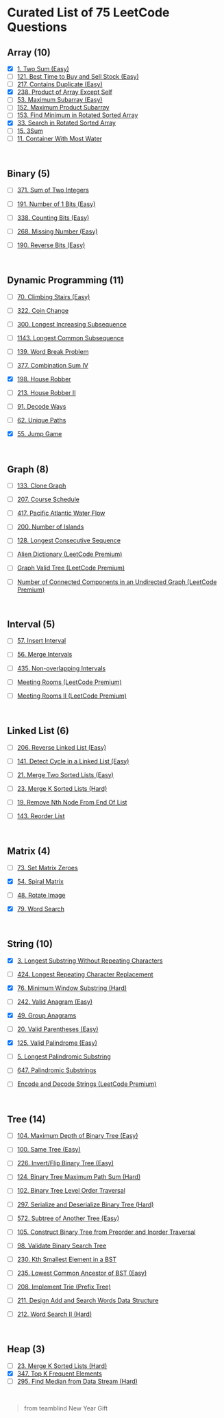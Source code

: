 # Curated List of 75 LeetCode Questions 


## Array (10)

- [x] [1. Two Sum (Easy)](https://leetcode.com/problems/two-sum/)
- [ ] [121. Best Time to Buy and Sell Stock (Easy)](https://leetcode.com/problems/best-time-to-buy-and-sell-stock/)
- [ ] [217. Contains Duplicate (Easy)](https://leetcode.com/problems/contains-duplicate/)
- [x] [238. Product of Array Except Self](https://leetcode.com/problems/product-of-array-except-self/)
- [ ] [53. Maximum Subarray (Easy)](https://leetcode.com/problems/maximum-subarray/)
- [ ] [152. Maximum Product Subarray](https://leetcode.com/problems/maximum-product-subarray/)
- [ ] [153. Find Minimum in Rotated Sorted Array](https://leetcode.com/problems/find-minimum-in-rotated-sorted-array/)
- [x] [33. Search in Rotated Sorted Array](https://leetcode.com/problems/search-in-rotated-sorted-array/)
- [ ] [15. 3Sum](https://leetcode.com/problems/3sum/)
- [ ] [11. Container With Most Water](https://leetcode.com/problems/container-with-most-water/)

<br>

## Binary (5)

- [ ] [371. Sum of Two Integers](https://leetcode.com/problems/sum-of-two-integers/)
- [ ] [191. Number of 1 Bits (Easy)](https://leetcode.com/problems/number-of-1-bits/)
- [ ] [338. Counting Bits (Easy)](https://leetcode.com/problems/counting-bits/)
- [ ] [268. Missing Number (Easy)](https://leetcode.com/problems/missing-number/)
- [ ] [190. Reverse Bits (Easy)](https://leetcode.com/problems/reverse-bits/)


<br>

## Dynamic Programming (11)

- [ ] [70. Climbing Stairs (Easy)](https://leetcode.com/problems/climbing-stairs/)
- [ ] [322. Coin Change](https://leetcode.com/problems/coin-change/)
- [ ] [300. Longest Increasing Subsequence](https://leetcode.com/problems/longest-increasing-subsequence/)
- [ ] [1143. Longest Common Subsequence](https://leetcode.com/problems/longest-common-subsequence/)
- [ ] [139. Word Break Problem](https://leetcode.com/problems/word-break/)
- [ ] [377. Combination Sum IV](https://leetcode.com/problems/combination-sum-iv/)
- [x] [198. House Robber](https://leetcode.com/problems/house-robber/)
- [ ] [213. House Robber II](https://leetcode.com/problems/house-robber-ii/)
- [ ] [91. Decode Ways](https://leetcode.com/problems/decode-ways/)
- [ ] [62. Unique Paths](https://leetcode.com/problems/unique-paths/)
- [x] [55. Jump Game](https://leetcode.com/problems/jump-game/)


<br>

## Graph (8)

- [ ] [133. Clone Graph](https://leetcode.com/problems/clone-graph/)
- [ ] [207. Course Schedule](https://leetcode.com/problems/course-schedule/)
- [ ] [417. Pacific Atlantic Water Flow](https://leetcode.com/problems/pacific-atlantic-water-flow/)
- [ ] [200. Number of Islands](https://leetcode.com/problems/number-of-islands/)
- [ ] [128. Longest Consecutive Sequence](https://leetcode.com/problems/longest-consecutive-sequence/)
- [ ] [Alien Dictionary (LeetCode Premium)](https://leetcode.com/problems/alien-dictionary/)
- [ ] [Graph Valid Tree (LeetCode Premium)](https://leetcode.com/problems/graph-valid-tree/)
- [ ] [Number of Connected Components in an Undirected Graph (LeetCode Premium)](https://leetcode.com/problems/number-of-connected-components-in-an-undirected-graph/)


<br>

## Interval (5)

- [ ] [57. Insert Interval](https://leetcode.com/problems/insert-interval/)
- [ ] [56. Merge Intervals](https://leetcode.com/problems/merge-intervals/)
- [ ] [435. Non-overlapping Intervals](https://leetcode.com/problems/non-overlapping-intervals/)
- [ ] [Meeting Rooms (LeetCode Premium)](https://leetcode.com/problems/meeting-rooms/)
- [ ] [Meeting Rooms II (LeetCode Premium)](https://leetcode.com/problems/meeting-rooms-ii/)


<br>

## Linked List (6)

- [ ] [206. Reverse Linked List (Easy)](https://leetcode.com/problems/reverse-linked-list/)
- [ ] [141. Detect Cycle in a Linked List (Easy)](https://leetcode.com/problems/linked-list-cycle/)
- [ ] [21. Merge Two Sorted Lists (Easy)](https://leetcode.com/problems/merge-two-sorted-lists/)
- [ ] [23. Merge K Sorted Lists (Hard)](https://leetcode.com/problems/merge-k-sorted-lists/)
- [ ] [19. Remove Nth Node From End Of List](https://leetcode.com/problems/remove-nth-node-from-end-of-list/)
- [ ] [143. Reorder List](https://leetcode.com/problems/reorder-list/)


<br>

## Matrix (4)

- [ ] [73. Set Matrix Zeroes](https://leetcode.com/problems/set-matrix-zeroes/)
- [x] [54. Spiral Matrix](https://leetcode.com/problems/spiral-matrix/)
- [ ] [48. Rotate Image](https://leetcode.com/problems/rotate-image/)
- [x] [79. Word Search](https://leetcode.com/problems/word-search/)


<br>

## String (10)

- [x] [3. Longest Substring Without Repeating Characters](https://leetcode.com/problems/longest-substring-without-repeating-characters/)
- [ ] [424. Longest Repeating Character Replacement](https://leetcode.com/problems/longest-repeating-character-replacement/)
- [x] [76. Minimum Window Substring (Hard)](https://leetcode.com/problems/minimum-window-substring/)
- [ ] [242. Valid Anagram (Easy)](https://leetcode.com/problems/valid-anagram/)
- [x] [49. Group Anagrams](https://leetcode.com/problems/group-anagrams/)
- [ ] [20. Valid Parentheses (Easy)](https://leetcode.com/problems/valid-parentheses/)
- [x] [125. Valid Palindrome (Easy)](https://leetcode.com/problems/valid-palindrome/)
- [ ] [5. Longest Palindromic Substring](https://leetcode.com/problems/longest-palindromic-substring/)
- [ ] [647. Palindromic Substrings](https://leetcode.com/problems/palindromic-substrings/)
- [ ] [Encode and Decode Strings (LeetCode Premium)](https://leetcode.com/problems/encode-and-decode-strings/)


<br>

## Tree (14)

- [ ] [104. Maximum Depth of Binary Tree (Easy)](https://leetcode.com/problems/maximum-depth-of-binary-tree/)
- [ ] [100. Same Tree (Easy)](https://leetcode.com/problems/same-tree/)
- [ ] [226. Invert/Flip Binary Tree (Easy)](https://leetcode.com/problems/invert-binary-tree/)
- [ ] [124. Binary Tree Maximum Path Sum (Hard)](https://leetcode.com/problems/binary-tree-maximum-path-sum/)
- [ ] [102. Binary Tree Level Order Traversal](https://leetcode.com/problems/binary-tree-level-order-traversal/)
- [ ] [297. Serialize and Deserialize Binary Tree (Hard)](https://leetcode.com/problems/serialize-and-deserialize-binary-tree/)
- [ ] [572. Subtree of Another Tree (Easy)](https://leetcode.com/problems/subtree-of-another-tree/)
- [ ] [105. Construct Binary Tree from Preorder and Inorder Traversal](https://leetcode.com/problems/construct-binary-tree-from-preorder-and-inorder-traversal/)
- [ ] [98. Validate Binary Search Tree](https://leetcode.com/problems/validate-binary-search-tree/)
- [ ] [230. Kth Smallest Element in a BST](https://leetcode.com/problems/kth-smallest-element-in-a-bst/)
- [ ] [235. Lowest Common Ancestor of BST (Easy)](https://leetcode.com/problems/lowest-common-ancestor-of-a-binary-search-tree/)
- [ ] [208. Implement Trie (Prefix Tree)](https://leetcode.com/problems/implement-trie-prefix-tree/)
- [ ] [211. Design Add and Search Words Data Structure](https://leetcode.com/problems/add-and-search-word-data-structure-design/)
- [ ] [212. Word Search II (Hard)](https://leetcode.com/problems/word-search-ii/)


<br>

## Heap (3)

- [ ] [23. Merge K Sorted Lists (Hard)](https://leetcode.com/problems/merge-k-sorted-lists/)
- [x] [347. Top K Frequent Elements](https://leetcode.com/problems/top-k-frequent-elements/)
- [ ] [295. Find Median from Data Stream (Hard)](https://leetcode.com/problems/find-median-from-data-stream/)

<br>

> from teamblind New Year Gift 
